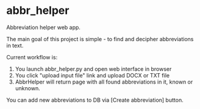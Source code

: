 # abbr_helper
Abbreviation helper web app.


The main goal of this project is simple - to find and decipher abbreviations in text.

Current workflow is:
  1. You launch abbr_helper.py and open web interface in browser
  1. You click "upload input file" link and upload DOCX or TXT file
  2. AbbrHelper will return page with all found abbreviations in it, known or unknown.
  
You can add new abbreviations to DB via [Create abbreviation] button.

